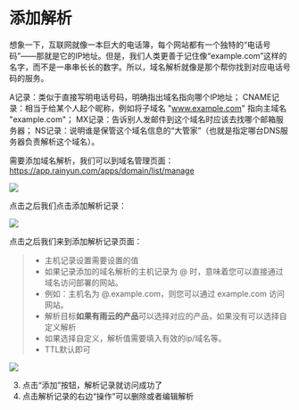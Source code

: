 # 添加解析

想象一下，互联网就像一本巨大的电话簿，每个网站都有一个独特的“电话号码”——那就是它的IP地址。但是，我们人类更善于记住像“example.com”这样的名字，而不是一串串长长的数字。所以，域名解析就像是那个帮你找到对应电话号码的服务。

A记录：类似于直接写明电话号码，明确指出域名指向哪个IP地址；
CNAME记录：相当于给某个人起个昵称，例如将子域名 "www.example.com" 指向主域名 "example.com"；
MX记录：告诉别人发邮件到这个域名时应该去找哪个邮箱服务器；
NS记录：说明谁是保管这个域名信息的“大管家”（也就是指定哪台DNS服务器负责解析这个域名）。


需要添加域名解析，我们可以到域名管理页面：https://app.rainyun.com/apps/domain/list/manage

![](https://cn-sy1.rains3.com/rainyun-assets/pic/2024/03/20240325145009_57de6dee19f8693fc151db01dfda2b53.png)

点击之后我们点击添加解析记录：

![](https://cn-sy1.rains3.com/rainyun-assets/pic/2024/03/20240325145422_97482e2c4628bfcbd93efb04f12553c6.png)

点击之后我们来到添加解析记录页面：

> * 主机记录设置需要设置的值<br/>
> * 如果记录添加的域名解析的主机记录为 @ 时，意味着您可以直接通过域名访问部署的网站。
> * 例如：主机名为 @.example.com，则您可以通过 example.com 访问网站。<br/>
> * 解析目标**如果有雨云的产品**可以选择对应的产品，如果没有可以选择自定义解析<br/>
> * 如果选择自定义，解析值需要填入有效的ip/域名等。<br/>
> * TTL默认即可<br/>

![](https://cn-sy1.rains3.com/rainyun-assets/pic/2024/03/20240325145514_7e9f8ec13bc8550e2fc2de7e892c0cad.png)

3. 点击“添加”按钮，解析记录就访问成功了
4. 点击解析记录的右边“操作”可以删除或者编辑解析
